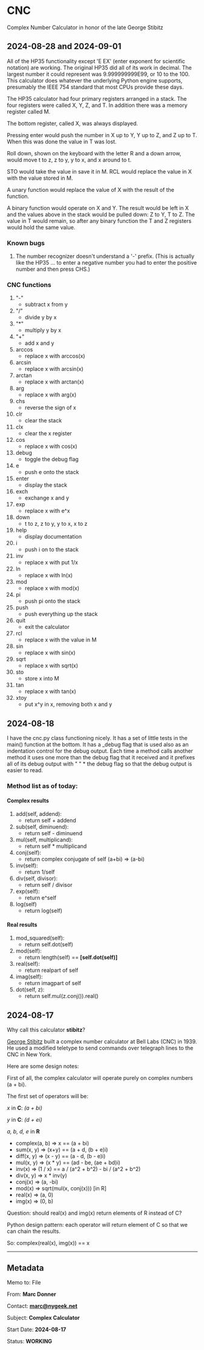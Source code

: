 # CNC
Complex Number Calculator in honor of the late George Stibitz

## 2024-08-28 and 2024-09-01

All of the HP35 functionality except 'E EX' (enter exponent for
scientific notation) are working. The original HP35 did all of its
work in decimal.  The largest number it could represent was
9.999999999E99, or 10 to the 100.  This calculator does whatever
the underlying Python engine supports, presumably the IEEE 754
standard that most CPUs provide these days.

The HP35 calculator had four primary registers arranged in a stack.
The four registers were called X, Y, Z, and T.  In addition there
was a memory register called M.

The bottom register, called X, was always displayed.

Pressing enter would push the number in X up to Y, Y up to Z, and
Z up to T.  When this was done the value in T was lost.

Roll down, shown on the keyboard with the letter R and a down arrow,
would move t to z, z to y, y to x, and x around to t.

STO would take the value in save it in M.  RCL would replace the
value in X with the value stored in M.

A unary function would replace the value of X with the result of
the function.

A binary function would operate on X and Y.  The result would be
left in X and the values above in the stack would be pulled down:
Z to Y, T to Z.  The value in T would remain, so after any binary
function the T and Z registers would hold the same value.

### Known bugs

1.  The number recognizer doesn't understand a '-' prefix.  (This
is actually like the HP35 ... to enter a negative number you had
to enter the positive number and then press CHS.)

### CNC functions

1. "-"
    * subtract x from y
1. "/"
    * divide y by x
1. "*"
    * multiply y by x
1. "+"
    * add x and y
1. arccos
    * replace x with arccos(x)
1. arcsin
    * replace x with arcsin(x)
1. arctan
    * replace x with arctan(x)
1. arg
    * replace x with arg(x)
1. chs
    * reverse the sign of x
1. clr
    * clear the stack
1. clx
    * clear the x register
1. cos
    * replace x with cos(x)
1. debug
    * toggle the debug flag
1. e
    * push e onto the stack
1. enter
    * display the stack
1. exch
    * exchange x and y
1. exp
    * replace x with e^x
1. down
    * t to z, z to y, y to x, x to z
1. help
    * display documentation
1. i
    * push i on to the stack
1. inv
    * replace x with put 1/x
1. ln
    * replace x with ln(x)
1. mod
    * replace x with mod(x)
1. pi
    * push pi onto the stack
1. push
    * push everything up the stack
1. quit
    * exit the calculator
1. rcl
    * replace x with the value in M
1. sin
    * replace x with sin(x)
1. sqrt
    * replace x with sqrt(x)
1. sto
    * store x into M
1. tan
    * replace x with tan(x)
1. xtoy
    * put x^y in x, removing both x and y

## 2024-08-18

I have the cnc.py class functioning nicely.  It has a set of little tests in the main() function at the bottom.  It has a _debug flag that is used also as an indentation control for the debug output.  Each time a method calls another method it uses one more than the debug flag that it received and it prefixes all of its debug output with "  " * the debug flag so that the debug output is easier to read.

### Method list as of today:

#### Complex results
1. add(self, addend):
   * return self + addend
1. sub(self, diminuend):
   * return self - diminuend
1. mul(self, multiplicand):
   * return self * multiplicand
1. conj(self):
   * return complex conjugate of self (a+bi) => (a-bi)
1. inv(self):
   * return 1/self
1. div(self, divisor):
   * return self / divisor
1. exp(self):
   * return e^self
1. log(self)
   * return log(self)
#### Real results
1. mod_squared(self):
   * return self.dot(self)
1. mod(self):
   * return length(self) == **[self.dot(self)]**
1. real(self):
   * return realpart of self
1. imag(self):
   * return imagpart of self
1. dot(self, z):
   * return self.mul(z.conj()).real()
   
## 2024-08-17

Why call this calculator **stibitz**?

[George Stibitz](https://en.wikipedia.org/wiki/George_Stibitz/) built a complex number calculator at Bell Labs (CNC) in 1939.  He used a modified teletype to send commands over telegraph lines to the CNC in New York.

Here are some design notes:

First of all, the complex calculator will operate purely on complex numbers (a + bi).

The first set of operators will be:

*x* in **C**: *(a + bi)*

*y* in **C**: *(d + ei)*

*a, b, d, e* in **R**

* complex(a, b) ⇒ x == (a + bi)
* sum(x, y) ⇒ (x+y) == (a + d, (b + e)i)
* diff(x, y) ⇒ (x - y) == (a - d, (b - e)i)
* mul(x, y) ⇒ (x * y) == (ad - be, (ae + bd)i)
* inv(x) ⇒ (1 / x) == a / (a^2 + b^2) - bi / (a^2 + b^2)
* div(x, y) ⇒ x * inv(y)
* conj(x) ⇒ (a, -bi)
* mod(x) ⇒ sqrt(mul(x, conj(x))) [in R]
* real(x) ⇒ (a, 0)
* img(x) ⇒ (0, b)

Question: should real(x) and img(x) return elements of R instead of C?

Python design pattern: each operator will return element of C so
that we can chain the results.

So: complex(real(x), img(x)) == x

---
## Metadata

Memo to: File

From: **Marc Donner**

Contact: **marc@nygeek.net**

Subject: **Complex Calculator**

Start Date: **2024-08-17**

Status: **WORKING**
